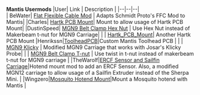 **Mantis Usermods**
|User| Link | Description  | 
|--|--|--|	
| BeWater| [Flat Flexible Cable Mod](BeWater/) | Adapts Schmidt Proto's FFC Mod to Mantis|
|Charles| [Hartk PCB Mount](Charles/)| Mount to allow usage of Hartk PCB Mount| 
|DustinSpeed| [MGN9 Belt Clamp Hex Nut](DustinSpeed/belt_clamp_nut_block.stl) | Use Hex Nut instead of Makerbeam t-nut for MGN9 Carriage|
| | [Hartk_PCB_Mount](DustinSpeed/Hartk_PCB_Mount/)| Another Hartk PCB Mount
|Henrikssn|[ToolheadPCB](Henrikssn/Toolhead_PCB/)|Custom Mantis Toolhead PCB |
| | [MGN9 Klicky](Henrikssn/MGN9_Klicky) | Modified MGN9 Carriage that works with Josar's Klicky Probe|
| | [MGN9 Belt Clamp T-nut](Henrikssn/belt_clamp_t_nut_by_Henrikssn.stl) | Use twist in t-nut instead of makerbeam t-nut for MGN9 carriage |
|TheWarolf|[ERCF Sensor and Sailfin Carriage](TheWarolf/)|Hotend mount mod to add an ERCF Sensor.  Also, a modified MGN12 carriage to allow usage of a Sailfin Extruder instead of the Sherpa Mini. |
|Wingzero|[Mosquito Hotend Mount](Wingzero/)|Mount a Mosquito hotend with Mantis |


